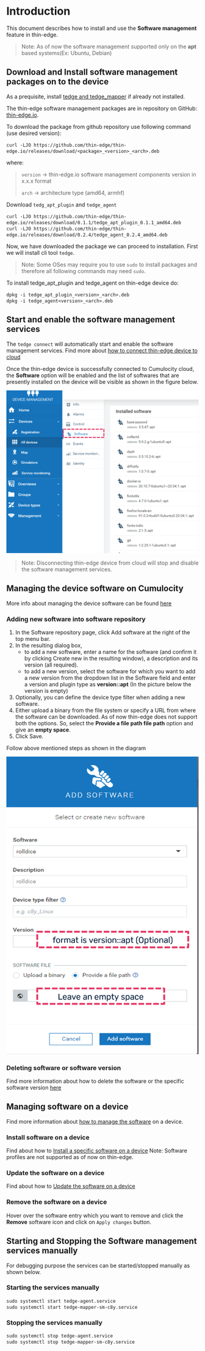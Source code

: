 
# Introduction

This document describes how to install and use the **Software management** feature in thin-edge.

> Note: As of now the software management supported only on the **apt** based systems(Ex: Ubuntu, Debian)

## Download and Install software management packages on to the device

As a prequisite, install [tedge and tedge_mapper](../howto-guides/002_installation.md) if already not installed. 

The thin-edge software management packages are in repository on GitHub: [thin-edge.io](https://github.com/thin-edge/thin-edge.io/releases).

To download the package from github repository use following command (use desired version):

```shell
curl -LJO https://github.com/thin-edge/thin-edge.io/releases/download/<package>_<version>_<arch>.deb
```

where:
> `version` -> thin-edge.io software management components version in x.x.x format
>
> `arch` -> architecture type (amd64, armhf)

Download `tedg_apt_plugin` and `tedge_agent`

```shell
curl -LJO https://github.com/thin-edge/thin-edge.io/releases/download/0.1.1/tedge_apt_plugin_0.1.1_amd64.deb
curl -LJO https://github.com/thin-edge/thin-edge.io/releases/download/0.2.4/tedge_agent_0.2.4_amd64.deb
```

Now, we have downloaded the package we can proceed to installation. First we will install cli tool `tedge`.
> Note: Some OSes may require you to use `sudo` to install packages and therefore all following commands may need `sudo`.

To install tedge_apt_plugin and tedge_agent on thin-edge device do:

```shell
dpkg -i tedge_apt_plugin_<version>_<arch>.deb
dpkg -i tedge_agent<version>_<arch>.deb
```

## Start and enable the software management services

The `tedge connect` will automatically start and enable the software management services.
Find more about [how to connect thin-edge device to cloud](../howto-guides/004_connect.md)

Once the thin-edge device is successfully connected to Cumulocity cloud, the **Software** option will be enabled and
the list of softwares that are presently installed on the device will be visible as shown in the figure below.

![Add new software](./images/start-software-management.png)


> Note: Disconnecting thin-edge device from cloud will stop and disable the software management services.

## Managing the device software on Cumulocity

More info about managing the device software can be found [here](https://cumulocity.com/guides/users-guide/device-management/#managing-device-software)

### Adding new software into software repository

1. In the Software repository page, click Add software at the right of the top menu bar.
2. In the resulting dialog box,
   - to add a new software, enter a name for the software (and confirm it by clicking Create new in the resulting window), a description and its version (all required).
   - to add a new version, select the software for which you want to add a new version from the dropdown list in the Software
     field and enter a version and plugin type as **version::apt** (In the picture below the version is empty)
3. Optionally, you can define the device type filter when adding a new software.
4. Either upload a binary from the file system or specify a URL from where the software can be downloaded. As of now thin-edge does not
   support both the options. So, select the **Provide a file path file path** option and give an **empty space**.
5. Click Save.

Follow above mentioned steps as shown in the diagram

 ![Add new software](./images/add-new-software-to-repo.png)

### Deleting software or software version

Find more information about how to delete the software or the specific software version [here](https://cumulocity.com/guides/users-guide/device-management/#deleting-softwares-or-software-versions)

## Managing software on a device

Find more information about [how to manage the software](https://cumulocity.com/guides/users-guide/device-management/#managing-software-on-a-device) on a device.

### Install software on a device
Find about how to [Install a specific software on a device](https://cumulocity.com/guides/users-guide/device-management/#to-install-software-on-a-device)
Note: Software profiles are not supported as of now on thin-edge.

### Update the software on a device
Find about how to [Update the software on a device](https://cumulocity.com/guides/users-guide/device-management/#to-update-software-on-a-device)

### Remove the software on a device
Hover over the software entry which you want to remove and click the **Remove** software icon and click on `Apply changes` button.


## Starting and Stopping the Software management services manually

For debugging purpose the services can be started/stopped manually as shown below.

### Starting the services manually

```shell
sudo systemctl start tedge-agent.service
sudo systemctl start tedge-mapper-sm-c8y.service
```

### Stopping the services manually

```shell
sudo systemctl stop tedge-agent.service
sudo systemctl stop tedge-mapper-sm-c8y.service
```

